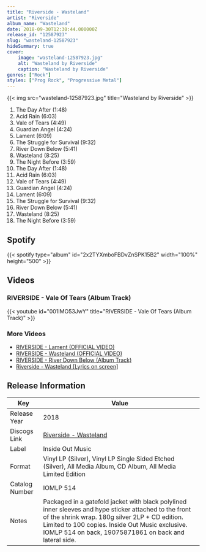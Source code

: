 ```yaml
---
title: "Riverside - Wasteland"
artist: "Riverside"
album_name: "Wasteland"
date: 2018-09-30T12:30:44.000000Z
release_id: "12587923"
slug: "wasteland-12587923"
hideSummary: true
cover:
    image: "wasteland-12587923.jpg"
    alt: "Wasteland by Riverside"
    caption: "Wasteland by Riverside"
genres: ["Rock"]
styles: ["Prog Rock", "Progressive Metal"]
---
```


{{< img src="wasteland-12587923.jpg" title="Wasteland by Riverside" >}}

<!-- section break -->

1. The Day After (1:48)
2. Acid Rain (6:03)
3. Vale of Tears (4:49)
4. Guardian Angel (4:24)
5. Lament (6:09)
6. The Struggle for Survival (9:32)
7. River Down Below (5:41)
8. Wasteland (8:25)
9. The Night Before (3:59)
10. The Day After (1:48)
11. Acid Rain (6:03)
12. Vale of Tears (4:49)
13. Guardian Angel (4:24)
14. Lament (6:09)
15. The Struggle for Survival (9:32)
16. River Down Below (5:41)
17. Wasteland (8:25)
18. The Night Before (3:59)

<!-- section break -->


## Spotify
{{< spotify type="album" id="2x2TYXmboFBDvZnSPK15B2" width="100%" height="500" >}}



## Videos
### RIVERSIDE - Vale Of Tears (Album Track)
{{< youtube id="001IMO53JwY" title="RIVERSIDE - Vale Of Tears (Album Track)" >}}<br>

### More Videos

- [RIVERSIDE - Lament (OFFICIAL VIDEO)](https://www.youtube.com/watch?v=4Wqlts7QWA8)
- [RIVERSIDE - Wasteland (OFFICIAL VIDEO)](https://www.youtube.com/watch?v=6dLf45s67hM)
- [RIVERSIDE - River Down Below (Album Track)](https://www.youtube.com/watch?v=ZS1crIkpnwc)
- [Riverside - Wasteland [Lyrics on screen]](https://www.youtube.com/watch?v=bXPsLDO77rA)


## Release Information
|  Key           | Value                                                |
| ---------------| ---------------------------------------------------- |
| Release Year   | 2018                                   |
| Discogs Link   | [Riverside - Wasteland](https://www.discogs.com/release/12587923-Riverside-Wasteland) |
| Label          | Inside Out Music |
| Format         | Vinyl LP (Silver), Vinyl LP Single Sided Etched (Silver), All Media Album, CD Album, All Media Limited Edition |
| Catalog Number | IOMLP 514 |
| Notes | Packaged in a gatefold jacket with black polylined inner sleeves and hype sticker attached to the front of the shrink wrap.  180g silver 2LP + CD edition. Limited to 100 copies. Inside Out Music exclusive.  IOMLP 514 on back, 19075871861 on back and lateral side.   |
